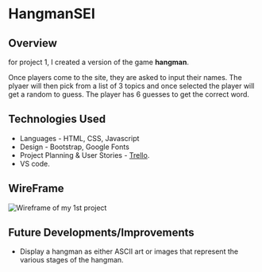 # HangmanSEI
## Overview 
for project 1, I created a version of the game **hangman**. 

Once players come to the site, they are asked to input their names. The plyaer will then pick from a list of 3 topics and once selected the player will get a random to guess. The player has 6 guesses to get the correct word.

## Technologies Used
* Languages - HTML, CSS, Javascript
* Design - Bootstrap, Google Fonts
* Project Planning & User Stories - [Trello](https://trello.com/b/14JFzrrR/project-1-game).
* VS code. 

## WireFrame 
![Wireframe of my 1st project](/Users/ozziecunningham/Desktop/ga-sei/hangmanSEI/images/IMG_3895.jpg)

## Future Developments/Improvements
* Display a hangman as either ASCII art or images that represent the various stages of the hangman.